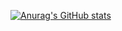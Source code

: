 [![Anurag's GitHub stats](https://github-readme-stats.vercel.app/api?username=SakuraMotoKoi)](https://github.com/anuraghazra/github-readme-stats&count_private=true&show_icons=true&theme=panda)
